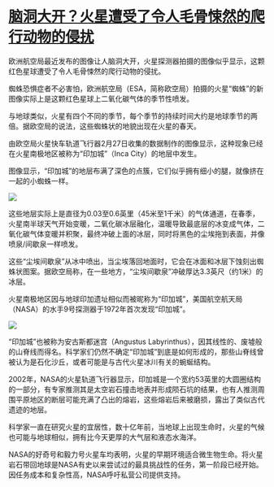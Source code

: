 # [脑洞大开？火星遭受了令人毛骨悚然的爬行动物的侵扰](https://github.com/myogg/meek/issues/27)

欧洲航空局最近发布的图像让人脑洞大开，火星探测器拍摄的图像似乎显示，这颗红色星球遭受了令人毛骨悚然的爬行动物的侵扰。

蜘蛛恐惧症者不必害怕，欧洲航空局（ESA，简称欧空局）拍摄的火星“蜘蛛”的新图像实际上是这颗红色星球上二氧化碳气体的季节性喷发。

与地球类似，火星有四个不同的季节，每个季节的持续时间大约是地球季节的两倍。据欧空局的说法，这些蜘蛛状的地貌出现在火星的春天。

由欧空局火星快车轨道飞行器2月27日收集的数据制作的图像显示，这种现象已经在火星南极地区被称为“印加城”（Inca City）的地层中发生。

图像显示，“印加城”的地层布满了深色的点簇，它们似乎拥有细小的腿，就像挤在一起的小蜘蛛一样。

![](https://pic.imgdb.cn/item/662e49420ea9cb1403c1750b.jpg)

这些地层实际上是直径为0.03至0.6英里（45米至1千米）的气体通道，在春季，火星南半球天气开始变暖，二氧化碳冰层融化，温暖导致最底层的冰变成气体，二氧化碳气体变暖并积聚，最终冲破上面的冰层，同时将黑色的尘埃拖到表面，并像喷泉/间歇泉一样喷发。

这些“尘埃间歇泉”从冰中喷出，当尘埃落回地面时，它会在冰面和冰层下蚀刻出蜘蛛状图案。据欧空局称，在一些地方，“尘埃间歇泉”冲破厚达3.3英尺（约1米）的冰层。

火星南极地区因与地球印加遗址相似而被昵称为“印加城”，美国航空航天局（NASA）的水手9号探测器于1972年首次发现“印加城”。

![](https://pic.imgdb.cn/item/662e49420ea9cb1403c1753c.jpg)

“印加城”也被称为安古斯都迷宫（Angustus Labyrinthus），因其线性的、废墟般的山脊线而得名。科学家们仍然不确定“印加城”到底是如何形成的，那些山脊线曾被认为是石化沙丘，或者可能是与古代火星冰川有关的蜿蜒结构。

2002年，NASA的火星轨道飞行器显示，印加城是一个宽约53英里的大圆圈结构的一部分，有专家推测其是太空岩石撞击地表并形成陨石坑的结果，也有人推测周围平原地区的断层可能充满了凸出的熔岩，这些熔岩后来被磨损，露出了类似古代遗迹的地层。

科学家一直在研究火星的宜居性，数十亿年前，当地球上出现生命时，火星的气候也可能与地球相似，拥有比今天更厚的大气层和液态水海洋。

NASA的好奇号和毅力号火星车均表明，火星的早期环境适合微生物生命。将火星岩石带回地球是NASA有史以来尝试过的最具挑战性的任务，第一阶段已经开始。因任务成本和复杂性高，NASA呼吁私营公司提供支持。
